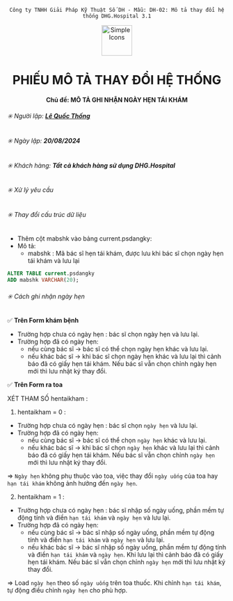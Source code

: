 
<div align="center">

`Công ty TNHH Giải Pháp Kỹ Thuật Số DH - Mẫu: DH-02: Mô tả thay đổi hệ thống DHG.Hospital 3.1`

</div>

<div align="center">
  <img src="https://raw.githubusercontent.com/dh-hos/dhg.hospitalprinter/main/Deploy_Tools/Logo.ico" alt="Simple Icons" width=70>
  <h1>PHIẾU MÔ TẢ THAY ĐỔI HỆ THỐNG</h1>  
</div>
<div align="center">

#### Chủ đề: MÔ TẢ GHI NHẬN NGÀY HẸN TÁI KHÁM

</div>

###### :eight_spoked_asterisk: Người lập: [**Lê Quốc Thống**](https://github.com/lequocthong29)

###### :eight_spoked_asterisk: Ngày lập: **20/08/2024**

###### :eight_spoked_asterisk: Khách hàng: **Tất cả khách hàng sử dụng DHG.Hospital**

###### :eight_spoked_asterisk: Xử lý yêu cầu
###### :eight_spoked_asterisk: Thay đổi cấu trúc dữ liệu
- Thêm cột mabshk vào bảng current.psdangky:
- Mô tả:
  + mabshk : Mã bác sĩ hẹn tái khám, được lưu khi bác sĩ chọn ngày hẹn tái khám và lưu lại
```sql
ALTER TABLE current.psdangky
ADD mabshk VARCHAR(20);
```

###### :eight_spoked_asterisk: Cách ghi nhận ngày hẹn
:white_check_mark: **Trên Form khám bệnh**
- Trường hợp chưa có ngày hẹn : bác sĩ chọn ngày hẹn và lưu lại.
- Trường hợp đã có ngày hẹn:
  + nếu cùng bác sĩ -> bác sĩ có thể chọn ngày hẹn khác và lưu lại.
  + nếu khác bác sĩ -> khi bác sĩ chọn ngày hẹn khác và lưu lại thì cảnh báo đã có giấy hẹn tái khám. Nếu bác sĩ vẫn chọn chỉnh ngày hẹn mới thì lưu nhật ký thay đổi.

:white_check_mark: **Trên Form ra toa**

XÉT THAM SỐ hentaikham :
  1. hentaikham = 0 :
- Trường hợp chưa có ngày hẹn : bác sĩ chọn `ngày hẹn` và lưu lại.
- Trường hợp đã có ngày hẹn:
     + nếu cùng bác sĩ -> bác sĩ có thể chọn `ngày hẹn` khác và lưu lại.
     + nếu khác bác sĩ -> khi bác sĩ chọn `ngày hẹn` khác và lưu lại thì cảnh báo đã có giấy hẹn tái khám. Nếu bác sĩ vẫn chọn chỉnh `ngày hẹn` mới thì lưu nhật ký thay đổi.

=> `Ngày hẹn` không phụ thuộc vào toa, việc thay đổi `ngày uống` của toa hay `hạn tái khám` không ảnh hưởng đến `ngày hẹn`.

2. hentaikham = 1 :
- Trường hợp chưa có ngày hẹn : bác sĩ nhập số ngày uống, phần mềm tự động tính và điền `hạn tái khám` và `ngày hẹn` và lưu lại.
- Trường hợp đã có ngày hẹn:
     + nếu cùng bác sĩ -> bác sĩ nhập số ngày uống, phần mềm tự động tính và điền `hạn tái khám` và `ngày hẹn` và lưu lại.
     + nếu khác bác sĩ -> bác sĩ nhập số ngày uống, phần mềm tự động tính và điền `hạn tái khám` và `ngày hẹn`. Khi lưu lại thì cảnh báo đã có giấy hẹn tái khám. Nếu bác sĩ vẫn chọn chỉnh `ngày hẹn` mới thì lưu nhật ký thay đổi.
  
=> Load `ngày hẹn` theo số `ngày uống` trên toa thuốc. Khi chỉnh `hạn tái khám`, tự động điều chỉnh `ngày hẹn` cho phù hợp.
